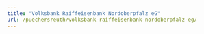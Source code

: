 ```yaml
---
title: "Volksbank Raiffeisenbank Nordoberpfalz eG"
url: /puechersreuth/volksbank-raiffeisenbank-nordoberpfalz-eg/
---
```

